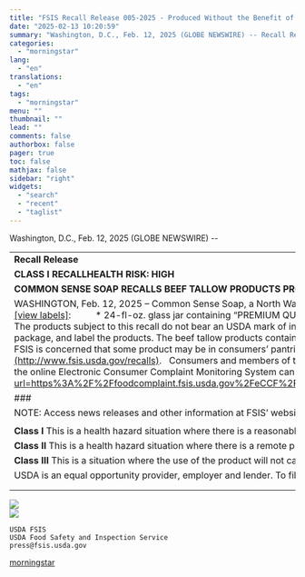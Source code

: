 ```yaml
---
title: "FSIS Recall Release 005-2025 - Produced Without the Benefit of Inspection"
date: "2025-02-13 10:20:59"
summary: "Washington, D.C., Feb. 12, 2025 (GLOBE NEWSWIRE) -- Recall Release CLASS I RECALLHEALTH RISK: HIGH Congressional and Public Affairs Veronica Pegram-Williams FSISpress@usda.govFSIS-RC-005-2025 COMMON SENSE SOAP RECALLS BEEF TALLOW PRODUCTS PRODUCED WITHOUT BENEFIT OF INSPECTION WASHINGTON, Feb. 12, 2025 – Common Sense Soap, a North Walpole, N.H. establishment, is recalling approximately..."
categories:
  - "morningstar"
lang:
  - "en"
translations:
  - "en"
tags:
  - "morningstar"
menu: ""
thumbnail: ""
lead: ""
comments: false
authorbox: false
pager: true
toc: false
mathjax: false
sidebar: "right"
widgets:
  - "search"
  - "recent"
  - "taglist"
---
```


Washington, D.C., Feb. 12, 2025 (GLOBE NEWSWIRE) --

|  |
| --- |
| **Recall Release** |
| **CLASS I RECALLHEALTH RISK: HIGH** | Congressional and Public Affairs Veronica Pegram-Williams FSISpress@usda.govFSIS-RC-005-2025 |
| **COMMON SENSE SOAP RECALLS BEEF TALLOW PRODUCTS** **PRODUCED WITHOUT BENEFIT OF INSPECTION** |
| WASHINGTON, Feb. 12, 2025 – Common Sense Soap, a North Walpole, N.H. establishment, is recalling approximately 33,899 pounds of beef tallow that was processed, packaged, and labeled on behalf of Lady May Tallow without the benefit of federal inspection, the U.S. Department of Agriculture’s Food Safety and Inspection Service (FSIS) announced today.    The beef tallow items were produced between Oct. 16, 2024 and Feb. 6, 2025. The following products are subject to recall [[view labels]](https://www.fsis.usda.gov/sites/default/files/food_label_pdf/2025-02/PHA-label-02122025-02.pdf):           * 24-fl-oz. glass jar containing “PREMIUM QUALITY GOODS Grass-fed beef TALLOW Lady May ALL NATURAL”  * 2-lb. plastic tub containing “PREMIUM QUALITY GOODS Grass-fed beef TALLOW Lady May ALL NATURAL.”  * 7.8-8-lb. (1 gal) plastic tub containing “PREMIUM QUALITY GOODS Grass-fed beef Original TALLOW Lady May ALL NATURAL.”  * 16-lb. plastic tub containing “PREMIUM QUALITY GOODS Grass-fed beef TALLOW Lady May ALL NATURAL.”   The products subject to this recall do not bear an USDA mark of inspection. Common Sense Soap does not possess a federal grant of inspection to produce food products. The beef tallow products were shipped by Lady May to wholesalers and retail locations nationwide.                                   FSIS discovered the problem following notification about the beef tallow products by a local health department. It was determined that Lady May Tallow contracted Common Sense Soap to process, package, and label the products. The beef tallow products contain a nutrition facts label, leading people to believe that the product is safe for human consumption. Common Sense Soap does not possess a federal grant of inspection and is not authorized to produce products intended for human consumption.    There have been no confirmed reports of adverse reactions due to consumption of these products. Anyone concerned about a reaction should contact a healthcare provider.     FSIS is concerned that some product may be in consumers’ pantries. These products should be thrown away or returned to the place of purchase.   FSIS routinely conducts recall effectiveness checks to verify recalling firms notify their customers of the recall and that steps are taken to make certain that the product is no longer available to consumers. When available, the retail distribution list(s) will be posted on the FSIS website at [www.fsis.usda.gov/recalls](http://www.fsis.usda.gov/recalls).   Consumers and members of the media with questions about the recall can contact Chris McDonald, Owner, Lady May Tallow at 601-270-7410 or email at [may@ladymaytallow.com](mailto:may@ladymaytallow.com).    Consumers with food safety questions can call the toll-free USDA Meat and Poultry Hotline at 888-MPHotline (888-674-6854) or send a question via email to [MPHotline@usda.gov](mailto:MPHotline@usda.gov). For consumers that need to report a problem with a meat, poultry, or egg product, the online Electronic Consumer Complaint Monitoring System can be accessed 24 hours a day at [https://foodcomplaint.fsis.usda.gov/eCCF/](https://gcc02.safelinks.protection.outlook.com/?url=https%3A%2F%2Ffoodcomplaint.fsis.usda.gov%2FeCCF%2F&data=05%7C01%7CMelissa.Cordell%40usda.gov%7C2ffd2d584176447889ea08dbb48bd749%7Ced5b36e701ee4ebc867ee03cfa0d4697%7C1%7C0%7C638302284933732023%7CUnknown%7CTWFpbGZsb3d8eyJWIjoiMC4wLjAwMDAiLCJQIjoiV2luMzIiLCJBTiI6Ik1haWwiLCJXVCI6Mn0%3D%7C3000%7C%7C%7C&sdata=Jx%2BVgXbvTA0YVfEYBwKrSu9MQne%2BUQZ3bT04yRxlrAI%3D&reserved=0). |
| ### |
| NOTE: Access news releases and other information at FSIS’ website at <http://www.fsis.usda.gov/recalls>.   Follow FSIS on X at [twitter.com/usdafoodsafety](http://twitter.com/usdafoodsafety) or in Spanish at: twitter.com/usdafoodsafe\_es. |
|  | **USDA RECALL CLASSIFICATIONS** |  |
| **Class I** This is a health hazard situation where there is a reasonable probability that the use of the product will cause serious, adverse health consequences or death. |
| **Class II** This is a health hazard situation where there is a remote probability of adverse health consequences from the use of the product. |
| **Class III** This is a situation where the use of the product will not cause adverse health consequences. |
| USDA is an equal opportunity provider, employer and lender. To file a complaint of discrimination, write: USDA, Director, Office of Civil Rights, 1400 Independence Avenue, SW, Washington, DC 20250-9410 or call 800-795-3272 (voice), or 202-720-6382 (TDD). |
|  |  |  |  |  |
|  |  |  |  |  |

 ![](https://www.globenewswire.com/newsroom/ti?nf=OTM1Nzc4NSM2NzQ5MzkwIzIwMTMzMTA=)   
 ![](https://ml.globenewswire.com/media/MGE0OWU0YzgtMGFkYy00YWVjLWIyOTYtNGMyZjRiN2I5MzE4LTEwMjMyMjA=/tiny/USDA-Food-Safety-and-Inspectio.png)
```
USDA FSIS
USDA Food Safety and Inspection Service
press@fsis.usda.gov

```

[morningstar](https://www.morningstar.com/news/globe-newswire/9357785/fsis-recall-release-005-2025-produced-without-the-benefit-of-inspection)
